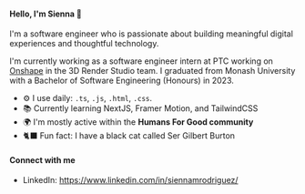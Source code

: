 #### Hello, I'm Sienna 👋

I'm a software engineer who is passionate about building meaningful digital experiences and thoughtful technology.

I'm currently working as a software engineer intern at PTC working on [Onshape](https://www.ptc.com/en/products/onshape) in the 3D Render Studio team.
I graduated from Monash University with a Bachelor of Software Engineering (Honours) in 2023.

- ⚙️ I use daily: `.ts`, `.js`, `.html`, `.css`.
- 📚 Currently learning NextJS, Framer Motion, and TailwindCSS
- 🌍 I'm mostly active within the **Humans For Good community**
- 🐈‍⬛ Fun fact: I have a black cat called Ser Gilbert Burton

#### Connect with me
- LinkedIn: https://www.linkedin.com/in/siennamrodriguez/
